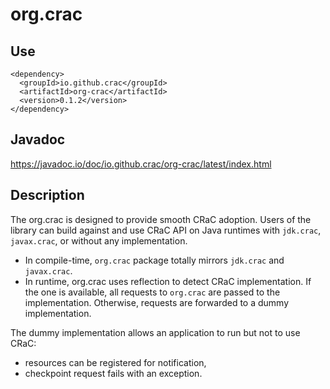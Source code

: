 # org.crac

## Use

```
<dependency>
  <groupId>io.github.crac</groupId>
  <artifactId>org-crac</artifactId>
  <version>0.1.2</version>
</dependency>
```

## Javadoc

https://javadoc.io/doc/io.github.crac/org-crac/latest/index.html

## Description

The org.crac is designed to provide smooth CRaC adoption.
Users of the library can build against and use CRaC API on Java runtimes with `jdk.crac`, `javax.crac`, or without any implementation.
* In compile-time, `org.crac` package totally mirrors `jdk.crac` and `javax.crac`.
* In runtime, org.crac uses reflection to detect CRaC implementation.
If the one is available, all requests to `org.crac` are passed to the implementation.
Otherwise, requests are forwarded to a dummy implementation.

The dummy implementation allows an application to run but not to use CRaC:
* resources can be registered for notification,
* checkpoint request fails with an exception.
